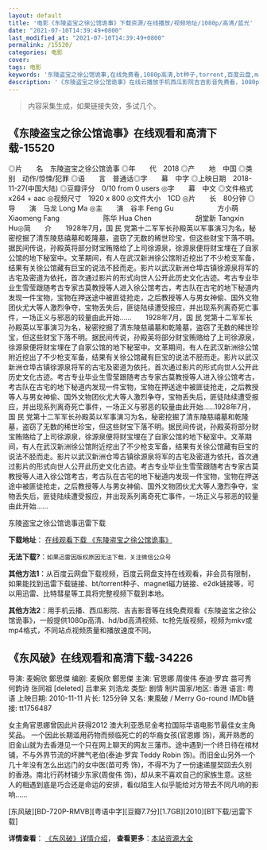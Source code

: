 ```yaml
---
layout: default
title: '电影《东陵盗宝之徐公馆诡事》下载资源/在线播放/视频地址/1080p/高清/蓝光'
date: "2021-07-10T14:39:49+0800"
last_modified_at: "2021-07-10T14:39:49+0800"
permalink: /15520/
categories: 电影
cover:
tags: 电影
keywords: '东陵盗宝之徐公馆诡事,在线免费看,1080p高清,bt种子,torrent,百度云盘,magnet,磁力链,迅雷下载资源'
description: '《东陵盗宝之徐公馆诡事》在线云播放手机西瓜影院吉吉影音免费看，1080p高清bd/hd未删减完整版和tc抢先枪版，mkv/mp4格式，附带bt/torrent种子、magnet/磁力链、百度云盘、网盘资源迅雷下载链接'
---
```


>内容采集生成，如果链接失效，多试几个。


## 《东陵盗宝之徐公馆诡事》在线观看和高清下载-15520

◎片　　名　东陵盗宝之徐公馆诡事 ◎年　　代　2018 ◎产　　地　中国 ◎类　　别　动作/惊悚/犯罪 ◎语　　言　普通话◎字　　幕　中字 ◎上映日期　2018-11-27(中国大陆) ◎豆瓣评分　0/10 from 0 users ◎字　　幕　中文 ◎文件格式　x264 + aac ◎视频尺寸　1920 x 800 ◎文件大小　1CD ◎片　　长　80分钟 ◎导　　演　马龙 Long Ma ◎主　　演　谷丰 Feng Gu 　　　　　　方小萌 Xiaomeng Fang 　　　　　　陈华 Hua Chen 　　　　　　胡堂新 Tangxin Hu◎简　　介　　1928年7月，国 民 党第十二军军长孙殿英以军事演习为名，秘密挖掘了清东陵慈禧墓和乾隆墓，盗窃了无数的稀世珍宝，但这些财宝下落不明。据民间传说，孙殿英将部分财宝贿赂给了上司徐源泉，徐源泉便将财宝埋在了自家公馆的地下秘室中。文革期间，有人在武汉新洲徐公馆附近挖出了不少枪支军备，结果有关徐公馆藏有巨宝的说法不胫而走。影片以武汉新洲仓埠古镇徐源泉将军的古宅及密道为依托，首次通过影片的形式向世人公开此历史文化古迹。考古专业毕业生雪莹跟随考古专家古莫教授等人进入徐公馆考古，考古队在古宅的地下秘道内发现一件宝物，宝物在押送途中被匪徒抢走，之后教授等人与男女神偷、国外文物团伙尤大等人激烈争夺，宝物丢失后，匪徒陆续遭受报应，并出现系列离奇死亡事件，一场正义与邪恶的较量由此开始……　　1928年7月，国 民 党第十二军军长孙殿英以军事演习为名，秘密挖掘了清东陵慈禧墓和乾隆墓，盗窃了无数的稀世珍宝，但这些财宝下落不明。据民间传说，孙殿英将部分财宝贿赂给了上司徐源泉，徐源泉便将财宝埋在了自家公馆的地下秘室中。文革期间，有人在武汉新洲徐公馆附近挖出了不少枪支军备，结果有关徐公馆藏有巨宝的说法不胫而走。影片以武汉新洲仓埠古镇徐源泉将军的古宅及密道为依托，首次通过影片的形式向世人公开此历史文化古迹。考古专业毕业生雪莹跟随考古专家古莫教授等人进入徐公馆考古，考古队在古宅的地下秘道内发现一件宝物，宝物在押送途中被匪徒抢走，之后教授等人与男女神偷、国外文物团伙尤大等人激烈争夺，宝物丢失后，匪徒陆续遭受报应，并出现系列离奇死亡事件，一场正义与邪恶的较量由此开始……1928年7月，国 民 党第十二军军长孙殿英以军事演习为名，秘密挖掘了清东陵慈禧墓和乾隆墓，盗窃了无数的稀世珍宝，但这些财宝下落不明。据民间传说，孙殿英将部分财宝贿赂给了上司徐源泉，徐源泉便将财宝埋在了自家公馆的地下秘室中。文革期间，有人在武汉新洲徐公馆附近挖出了不少枪支军备，结果有关徐公馆藏有巨宝的说法不胫而走。影片以武汉新洲仓埠古镇徐源泉将军的古宅及密道为依托，首次通过影片的形式向世人公开此历史文化古迹。考古专业毕业生雪莹跟随考古专家古莫教授等人进入徐公馆考古，考古队在古宅的地下秘道内发现一件宝物，宝物在押送途中被匪徒抢走，之后教授等人与男女神偷、国外文物团伙尤大等人激烈争夺，宝物丢失后，匪徒陆续遭受报应，并出现系列离奇死亡事件，一场正义与邪恶的较量由此开始……


东陵盗宝之徐公馆诡事迅雷下载

**下载地址**： [在线观看下载 《东陵盗宝之徐公馆诡事》](https://www.993dy.com//vod-detail-id-33969.html) 


**无法下载?**：`如果迅雷因版权原因无法下载，关注微信公众号 `

**其他方法1**：从百度云网盘下载视频，百度云网盘支持在线观看，非会员有限制，如果能找到迅雷下载链接、bt/torrent种子、magnet磁力链接、e2dk链接等，可以用迅雷、比特彗星等工具将完整视频下载到本地。

**其他方法2**：用手机云播、西瓜影院、吉吉影音等在线免费观看《东陵盗宝之徐公馆诡事》，一般提供1080p高清、hd/bd高清视频、tc抢先版视频，视频为mkv或mp4格式，不同站点视频质量和播放速度不同。


## 《东风破》在线观看和高清下载-34226

导演: 麦婉欣 鄭思傑 编剧: 麦婉欣 鄭思傑 主演: 官恩娜 周俊伟 泰迪·罗宾 苗可秀 何韵诗 张同祖 [deleted] 吕聿来 刘浩龙 类型: 剧情 制片国家/地区: 香港 语言: 粤语 上映日期: 2010-11-11 片长: 125分钟 又名: 東風破 / Merry Go-round IMDb链接: tt1756487

女主角官恩娜曾因此片获得2012 澳大利亚悉尼金考拉国际华语电影节最佳女主角奖品。 一个因此长期滥用药物而频临死亡的的华裔女孩(官恩娜 饰)，离开熟悉的旧金山就为去香港见一个只在网上聊天的网友三藩市。途中遇到一个终日待在棺材铺，不与外界节流的坏脾气老伯(泰迪·罗宾 Teddy Robin 饰)。而旧金山另外一个几十年没有怎么出远门的女中医(苗可秀 饰)，不得不为了一份速递屋契回去久别的香港。南北行药材铺少东家(周俊伟 饰)，却从来不喜欢自己的家族生意。这些人的相遇到底是巧合还是命运的安排，看似陌生人似乎能给对方带去不同凡响的影响……


[东风破][BD-720P-RMVB][粤语中字][豆瓣7.7分][1.7GB][2010][BT下载/迅雷下载]

**详情查看**： [《东风破》详情介绍](/movie/34226/)， **查看更多**：[本站资源大全](/movie/t/all/)

